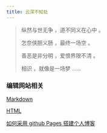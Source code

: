 ```yaml
---
title: 云深不知处
---
```


>  纵然与世无争 ，道不同义在心中 。
> 
> 怎奈侠胆义肠 ，最终一场空 。
> 
> 善恶是非分明 ，爱恨界限不清 。
> 
> 相识 ，就像是一场梦 ……


### 编辑网站相关

[Markdown](https://blog.imsyy.top/posts/2022/0710)

[HTML](https://blog.csdn.net/ZL_1618/article/details/132684675?ops_request_misc={"request_id"%3A"dab2fec731cbfe043abefaac8a13dbcb"%2C"scm"%3A"20140713.130102334.."}&request_id=dab2fec731cbfe043abefaac8a13dbcb&biz_id=0&utm_medium=distribute.pc_search_result.none-task-blog-2~all~top_positive~default-2-132684675-null-null.142^v102^pc_search_result_base6&utm_term=HTML&spm=1018.2226.3001.4187)

[如何采用 github Pages 搭建个人博客](https://www.luogu.com.cn/article/cfo1y9z4)
